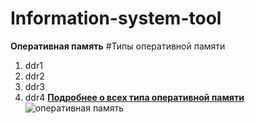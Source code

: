 # Information-system-tool
**Оперативная память**
#Типы оперативной памяти 
1. ddr1
2. ddr2
3. ddr3
4. ddr4
 [**Подробнее о всех типа оперативной памяти**](https://zen.yandex.ru/media/tehnobzor/chto-takoe-ozu-razbiraemsia-chto-takoe-operativnaia-pamiat--eto-polezno-znat-61ed4d76b6019a7d3e954e3d)
![оперативная память](https://user-images.githubusercontent.com/112748112/188260849-cb8c5155-16f5-4475-b5dd-26b9d54bf0b7.jpg)
